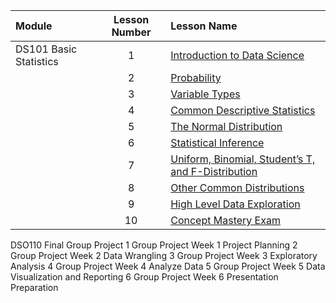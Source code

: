 |Module                 |Lesson Number|Lesson Name|
|:---                   |:---:        |:---       |
|DS101 Basic Statistics |1   | [Introduction to Data Science]()  |
|                       |2   | [Probability  ]()                |
|                       |3   | [Variable Types ]()              |
|                       |4   | [Common Descriptive Statistics]()|
|                       |5   | [The Normal Distribution]()      |
|                       |6   | [Statistical Inference]()        | 
|                       |7   | [Uniform, Binomial, Student’s T, and F-Distribution]()       |
|                       |8   | [Other Common Distributions]()   | 
|                       |9   | [High Level Data Exploration]()  | 
|                       |10  | [Concept Mastery Exam]()         | 


DSO110 Final Group Project 
1 
Group Project Week 1  Project Planning 
2 
Group Project Week 2 Data Wrangling 
3 
Group Project Week 3 Exploratory Analysis 
4 
Group Project Week 4 Analyze Data 
5 
Group Project Week 5 Data Visualization and Reporting 
6 
Group Project Week 6 Presentation Preparation 
